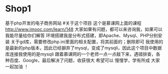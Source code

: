 # Shop1
基于php开发的电子商务网站
#关于这个项目 这个是慕课网上面的课程
http://www.imooc.com/learn/148
大家如果有问题，都可以来咨询我，如果可以我能尽量给你们解答
环境搭建我是分布式搭建，即Apache、Mysql、PHP分别安装
关于gd库，需要修改php.ini里面的相关配置，将其前面的；删除即可
我使用的是最新的php版本，因此已经摒弃了mysql，变成了mysqli，因此这个项目中数据库连接我使用的是mysqli
跟着慕课网的一个老师一点一点敲下来，遇错排查，各种百度、Google，最后解决了问题，收获很大
希望可以 慢慢学，学有所成
大家一起加油 ！
